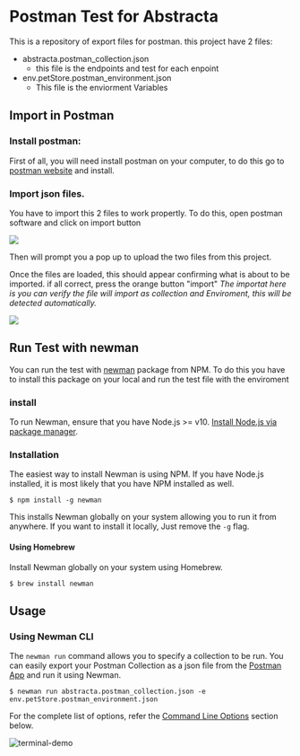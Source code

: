   

# Postman Test for Abstracta

This is a repository of export files for postman. this project have 2 files:

- abstracta.postman_collection.json
	- this file is the endpoints and test for each enpoint
- env.petStore.postman_environment.json
	- This file is the enviorment Variables

## Import in Postman
### Install postman: 
First of all, you will need install postman on your computer, to do this go to [postman website](https://www.postman.com/downloads/) and install.

### Import json files.
You have to import this 2 files to work propertly. 
To do this, open postman software and click on import button 

<img src="https://kibit.cl/fotos/SCR-20230723-nckp.png" />

Then will prompt you a pop up to upload the two files from this project. 

Once the files are loaded, this should appear confirming what is about to be imported. if all correct, press the orange button "import"
*The importat here is you can verify the file will import as collection and Enviroment, this will be detected automatically.*

<img src="https://kibit.cl/fotos/SCR-20230723-rmrs.png"/>

## Run Test with newman

You can run the test with [newman](https://www.npmjs.com/package/newman) package from NPM.
To do this you have to install this package on your local and run the test file with the enviroment

### install
To run Newman, ensure that you have Node.js >= v10.  [Install Node.js via package manager](https://nodejs.org/en/download/package-manager/).

### Installation

The easiest way to install Newman is using NPM. If you have Node.js installed, it is most likely that you have NPM installed as well.

    $ npm install -g newman

This installs Newman globally on your system allowing you to run it from anywhere. If you want to install it locally, Just remove the  `-g`  flag.

#### Using Homebrew

Install Newman globally on your system using Homebrew.

    $ brew install newman

## Usage

### Using Newman CLI

The  `newman run`  command allows you to specify a collection to be run. You can easily export your Postman Collection as a json file from the  [Postman App](https://www.postman.com/downloads/)  and run it using Newman.

    $ newman run abstracta.postman_collection.json -e env.petStore.postman_environment.json

For the complete list of options, refer the  [Command Line Options](https://www.npmjs.com/package/newman#command-line-options)  section below.

![terminal-demo](https://raw.githubusercontent.com/postmanlabs/postmanlabs.github.io/develop/global-artefacts/newman-terminal.gif)

